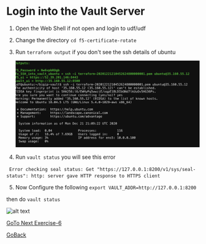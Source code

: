 # Login into the Vault Server


1. Open the Web Shell if not open  and login to udf/udf

2. Change the directory ```cd f5-certificate-rotate```

3. Run ```terraform output``` if you don't see the ssh details of ubuntu

   ![alt text](../../../../../images/ssh1.png)

4. Run ```vault status``` you will see this error 

``` Error checking seal status: Get "https://127.0.0.1:8200/v1/sys/seal-status": http: server gave HTTP response to HTTPS client```

5. Now Configure the following
```export VAULT_ADDR=http://127.0.0.1:8200```

then do  ```vault status```


   ![alt text](../../../../../images/ssh2.png)


[GoTo Next Exercise-6](6-ex)

[GoBack](../README.md)
